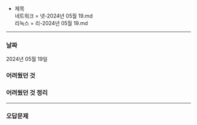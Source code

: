 - 제목  
네트워크 = 넷-2024년 05월 19.md  
리눅스 = 리-2024년 05월 19.md  

*** 

<h3>날짜</h3>
2024년 05월 19일  

<h3>어려웠던 것</h3>

<h3>어려웠던 것 정리</h3>

***

<h3>오답문제</h3>
